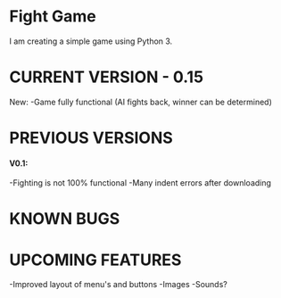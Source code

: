 # Fight Game
I am creating a simple game using Python 3.

# CURRENT VERSION - 0.15
New:
-Game fully functional (AI fights back, winner can be determined)

# PREVIOUS VERSIONS
#### V0.1:
-Fighting is not 100% functional
-Many indent errors after downloading

# KNOWN BUGS

# UPCOMING FEATURES
-Improved layout of menu's and buttons
-Images
-Sounds?
